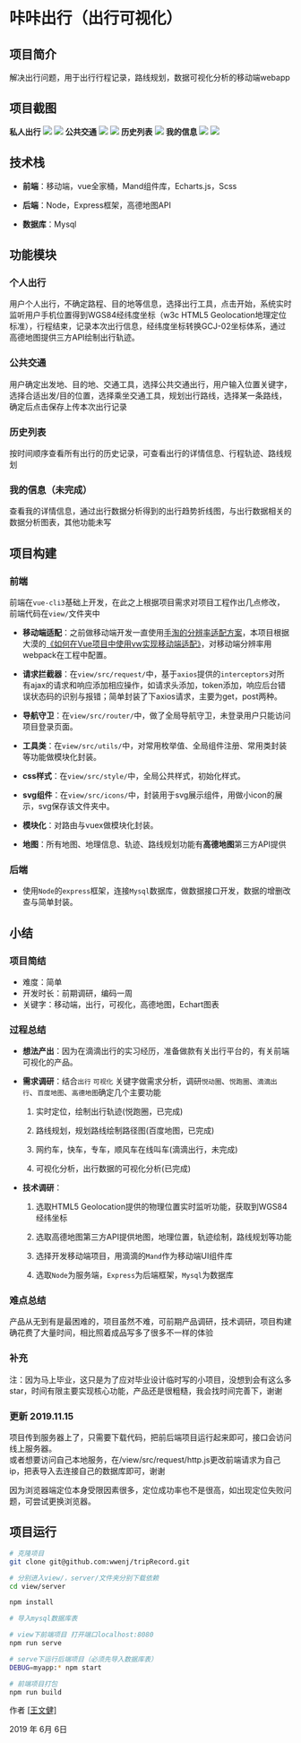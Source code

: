 # 咔咔出行（出行可视化）

## 项目简介

解决出行问题，用于出行行程记录，路线规划，数据可视化分析的移动端webapp

## 项目截图

**私人出行**
![](https://raw.githubusercontent.com/wwenj/MyPicture/master/tripRecord/1.jpg)
![](https://raw.githubusercontent.com/wwenj/MyPicture/master/tripRecord/2.jpg)
**公共交通**
![](https://raw.githubusercontent.com/wwenj/MyPicture/master/tripRecord/3.jpg)
![](https://raw.githubusercontent.com/wwenj/MyPicture/master/tripRecord/4.jpg)
**历史列表**
![](https://raw.githubusercontent.com/wwenj/MyPicture/master/tripRecord/5.jpg)
**我的信息**
![](https://raw.githubusercontent.com/wwenj/MyPicture/master/tripRecord/6.jpg)
![](https://raw.githubusercontent.com/wwenj/MyPicture/master/tripRecord/7.jpg)

## 技术栈

- **前端**：移动端，vue全家桶，Mand组件库，Echarts.js，Scss

- **后端**：Node，Express框架，高德地图API
- **数据库**：Mysql

## 功能模块

### 个人出行
用户个人出行，不确定路程、目的地等信息，选择出行工具，点击开始，系统实时监听用户手机位置得到WGS84经纬度坐标（w3c HTML5 Geolocation地理定位标准），行程结束，记录本次出行信息，经纬度坐标转换GCJ-02坐标体系，通过高德地图提供三方API绘制出行轨迹。

### 公共交通
用户确定出发地、目的地、交通工具，选择公共交通出行，用户输入位置关键字，选择合适出发/目的位置，选择乘坐交通工具，规划出行路线，选择某一条路线，确定后点击保存上传本次出行记录

### 历史列表
按时间顺序查看所有出行的历史记录，可查看出行的详情信息、行程轨迹、路线规划

### 我的信息（未完成）
查看我的详情信息，通过出行数据分析得到的出行趋势折线图，与出行数据相关的数据分析图表，其他功能未写

## 项目构建
### 前端
前端在`vue-cli3`基础上开发，在此之上根据项目需求对项目工程作出几点修改，前端代码在`view/`文件夹中 

- **移动端适配**：之前做移动端开发一直使用[手淘的分辨率适配方案](https://www.w3cplus.com/css/vw-for-layout.html)，本项目根据大漠的[《如何在Vue项目中使用vw实现移动端适配》](https://www.w3cplus.com/mobile/vw-layout-in-vue.html)，对移动端分辨率用webpack在工程中配置。

- **请求拦截器**：在`view/src/request/`中，基于`axios`提供的`interceptors`对所有ajax的请求和响应添加相应操作，如请求头添加，token添加，响应后台错误状态码的识别与报错；简单封装了下axios请求，主要为get，post两种。

- **导航守卫**：在`view/src/router/`中，做了全局导航守卫，未登录用户只能访问项目登录页面。

- **工具类**：在`view/src/utils/`中，对常用枚举值、全局组件注册、常用类封装等功能做模块化封装。

- **css样式**：在`view/src/style/`中，全局公共样式，初始化样式。

- **svg组件**：在`view/src/icons/`中，封装用于svg展示组件，用做小icon的展示，svg保存该文件夹中。

- **模块化**：对路由与vuex做模块化封装。

- **地图**：所有地图、地理信息、轨迹、路线规划功能有**高德地图**第三方API提供

### 后端
- 使用`Node`的`express`框架，连接`Mysql`数据库，做数据接口开发，数据的增删改查与简单封装。

## 小结

### 项目简结
- 难度：简单
- 开发时长：前期调研，编码一周
- 关键字：移动端，出行，可视化，高德地图，Echart图表

### 过程总结
- **想法产出**：因为在滴滴出行的实习经历，准备做款有关出行平台的，有关前端可视化的产品。

- **需求调研**：结合`出行` `可视化` 关键字做需求分析，调研`悦动圈`、`悦跑圈`、`滴滴出行`、`百度地图`、`高德地图`确定几个主要功能
  1. 实时定位，绘制出行轨迹(悦跑圈，已完成) 

  2. 路线规划，规划路线绘制路径图(百度地图，已完成)

  3. 网约车，快车，专车，顺风车在线叫车(滴滴出行，未完成)

  4. 可视化分析，出行数据的可视化分析(已完成)
- **技术调研**：
  1. 选取HTML5 Geolocation提供的物理位置实时监听功能，获取到WGS84经纬坐标
  
  2. 选取高德地图第三方API提供地图，地理位置，轨迹绘制，路线规划等功能

  3. 选择开发移动端项目，用滴滴的`Mand`作为移动端UI组件库

  4. 选取`Node`为服务端，`Express`为后端框架，`Mysql`为数据库
  
### 难点总结

 产品从无到有是最困难的，项目虽然不难，可前期产品调研，技术调研，项目构建确花费了大量时间，相比照着成品写多了很多不一样的体验

### 补充

 
 注：因为马上毕业，这只是为了应对毕业设计临时写的小项目，没想到会有这么多star，时间有限主要实现核心功能，产品还是很粗糙，我会找时间完善下，谢谢

### 更新 2019.11.15

项目传到服务器上了，只需要下载代码，把前后端项目运行起来即可，接口会访问线上服务器。   
或者想要访问自己本地服务，在/view/src/request/http.js更改前端请求为自己ip，把表导入去连接自己的数据库即可，谢谢
     
因为浏览器端定位本身受限因素很多，定位成功率也不是很高，如出现定位失败问题，可尝试更换浏览器。

## 项目运行

``` bash
# 克隆项目
git clone git@github.com:wwenj/tripRecord.git

# 分别进入view/，server/文件夹分别下载依赖
cd view/server

npm install

# 导入mysql数据库表

# view下前端项目 打开端口localhost:8080
npm run serve

# serve下运行后端项目（必须先导入数据库表）
DEBUG=myapp:* npm start

# 前端项目打包
npm run build

```

作者 [[王文健\]](http://www.wwenj.com/)    

2019 年 6月 6日 
